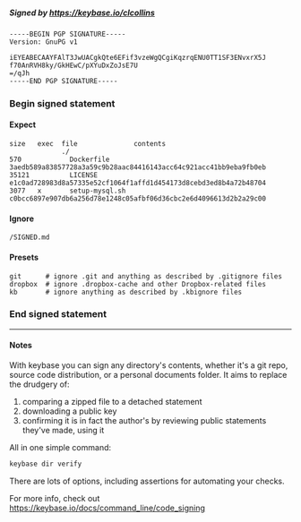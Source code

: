 ##### Signed by https://keybase.io/clcollins
```
-----BEGIN PGP SIGNATURE-----
Version: GnuPG v1

iEYEABECAAYFAlT3JwUACgkQte6EFif3vzeWgQCgiKqzrqENU0TT1SF3ENvxrX5J
f70AnRVH8ky/GkHEwC/pXYuDxZoJsE7U
=/qJh
-----END PGP SIGNATURE-----

```

<!-- END SIGNATURES -->

### Begin signed statement 

#### Expect

```
size   exec  file              contents                                                        
             ./                                                                                
570            Dockerfile      3aedb589a83857728a3a59c9b28aac84416143acc64c921acc41bb9eba9fb0eb
35121          LICENSE         e1c0ad728983d8a57335e52cf1064f1affd1d454173d8cebd3ed8b4a72b48704
3077   x       setup-mysql.sh  c0bcc6897e907db6a256d78e1248c05afbf06d36cbc2e6d4096613d2b2a29c00
```

#### Ignore

```
/SIGNED.md
```

#### Presets

```
git      # ignore .git and anything as described by .gitignore files
dropbox  # ignore .dropbox-cache and other Dropbox-related files    
kb       # ignore anything as described by .kbignore files          
```

<!-- summarize version = 0.0.9 -->

### End signed statement

<hr>

#### Notes

With keybase you can sign any directory's contents, whether it's a git repo,
source code distribution, or a personal documents folder. It aims to replace the drudgery of:

  1. comparing a zipped file to a detached statement
  2. downloading a public key
  3. confirming it is in fact the author's by reviewing public statements they've made, using it

All in one simple command:

```bash
keybase dir verify
```

There are lots of options, including assertions for automating your checks.

For more info, check out https://keybase.io/docs/command_line/code_signing